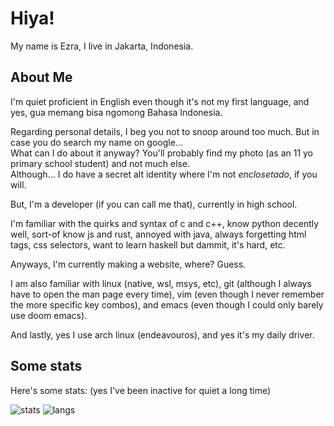 # Hiya!

My name is Ezra, I live in Jakarta, Indonesia.

## About Me

I'm quiet proficient in English even though it's not my first language, and
yes, gua memang bisa ngomong Bahasa Indonesia.

Regarding personal details, I beg you not to snoop around too much. But in case you do search my name on google...<br>
What can I do about it anyway? You'll probably find my photo (as an 11 yo primary school student) and not much else.<br>
Although... I do have a secret alt identity where I'm not *enclosetado*, if you will.

But, I'm a developer (if you can call me that), currently in high school.

I'm familiar with the quirks and syntax of c and c++, know python decently well, sort-of know js and rust, annoyed with java, always
forgetting html tags, css selectors, want to learn haskell but dammit, it's hard, etc.

Anyways, I'm currently making a website, where? Guess.

I am also familiar with linux (native, wsl, msys, etc), git (although I always have to open the man page every time),
vim (even though I never remember the more specific key combos), and emacs (even though I could only barely use doom emacs).

And lastly, yes I use arch linux (endeavouros), and yes it's my daily driver.

## Some stats

Here's some stats: (yes I've been inactive for quiet a long time)

![stats](https://github-readme-stats.vercel.app/api?username=AntimatterReactor&theme=aura_dark&show_icons=true&count_private=true)
![langs](https://github-readme-stats.vercel.app/api/top-langs/?username=AntimatterReactor&theme=aura_dark&layout=compact&langs_count=6)
